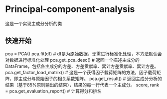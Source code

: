 # Principal-component-analysis
这是一个实现主成分分析的类
## 快速开始
pca = PCA()
pca.fit(df)  # df是为原始数据，无需进行标准化处理，本方法默认会对数据进行标准化处理
pca.get_pca_desc()  # 返回一个描述主成分的DataFrame，包括各主成分的方差、方差贡献率、累计方差贡献率、累计方差。
pca.get_factor_load_matrix()  # 这是一个获得因子载荷矩阵的方法，因子载荷矩阵，即主成分与原始因子的相关系数矩阵。
pca.get_result()  # 返回主成分分析的结果（基于85%原则输出的结果），结果的每一行代表一个主成分。
score, rank = pca.get_evaluation_report()   # 计算得分和排名
